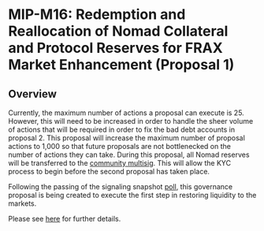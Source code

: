 # MIP-M16: Redemption and Reallocation of Nomad Collateral and Protocol Reserves for FRAX Market Enhancement (Proposal 1)

## Overview

Currently, the maximum number of actions a proposal can execute is 25. However,
this will need to be increased in order to handle the sheer volume of actions
that will be required in order to fix the bad debt accounts in proposal 2. This
proposal will increase the maximum number of proposal actions to 1,000 so that
future proposals are not bottlenecked on the number of actions they can take.
During this proposal, all Nomad reserves will be transferred to the
[community multisig](https://moonscan.io/address/0x949D6a0E3b1064d498D529a388B953b344CD13F7).
This will allow the KYC process to begin before the second proposal has taken
place.

Following the passing of the signaling snapshot
[poll](https://snapshot.org/#/moonwell-governance.eth/proposal/0xe30b2ec324ad04397eb864dd464d3f57f44c63ccf684c9a126f9dd34908fd5c7),
this governance proposal is being created to execute the first step in restoring
liquidity to the markets.

Please see
[here](https://forum.moonwell.fi/t/request-for-proposal-rfp-redemption-and-reallocation-of-nomad-collateral-and-protocol-reserves-for-frax-market-enhancement/746/3)
for further details.
